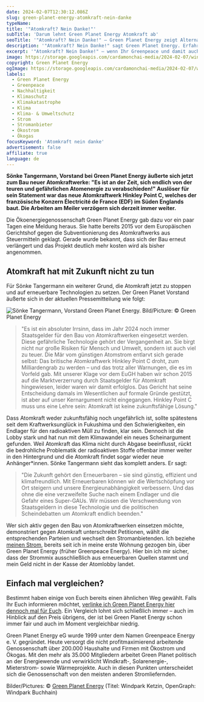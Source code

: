 ```yaml
---
date: 2024-02-07T12:30:12.086Z
slug: green-planet-energy-atomkraft-nein-danke
typeName:
title: '"Atomkraft? Nein Danke!"'
subTitle: 'Darum lehnt Green Planet Energy Atomkraft ab'
seoTitle: '"Atomkraft? Nein Danke!" – Green Planet Energy zeigt Alternativen'
description: '"Atomkraft? Nein Danke!" sagt Green Planet Energy. Erfahrt jetzt, warum das so ist und wie Ihr die Alternativen jetzt schon nutzen könnt."'
excerpt: '"Atomkraft? Nein Danke!" – wenn Ihr Greenpeace und damit auch Green Planet Energy folgt, ist dieser Satz für Euch nicht neu. Dennoch hat er in den letzten Wochen und Monaten wieder an Bedeutung gewonnen. Warum Sönke Tangermann, Vorstand bei Green Planet Energy die Atomkraft für eine Sackgasse hält, erfahrt Ihr in diesem Artikel.'
image: https://storage.googleapis.com/cardamonchai-media/2024-02-07/windpark-ketzin-green-planet-energy-soundsvegan-com-jpg-imagine-c8c8c8_a8afc0_1024_768/640.webp
copyright: Green Planet Energy
ogImage: https://storage.googleapis.com/cardamonchai-media/2024-02-07/windpark-buchhain-green-planet-energy-soundsvegan-com-og-jpg-imagine-c8c8d8_8d9170_1200_628/640.webp
labels:
  - Green Planet Energy
  - Greenpeace
  - Nachhaltigkeit
  - Klimaschutz
  - Klimakatastrophe
  - Klima
  - Klima- & Umweltschutz
  - Strom
  - Stromanbieter
  - Ökostrom
  - Ökogas
focusKeyword: 'Atomkraft nein danke'
advertisement: false
affiliate: true
language: de
---
```


**Sönke Tangermann, Vorstand bei Green Planet Energy äußerte sich jetzt zum Bau neuer Atomkraftwerke: "Es ist an der Zeit, sich endlich von der teuren und gefährlichen Atomenergie zu verabschieden!" Auslöser für sein Statement war das neue Atomkraftwerk Hinkley Point C, welches der französische Konzern Électricité de France (EDF) im Süden Englands baut. Die Arbeiten am Meiler verzögern sich derzeit immer weiter.**

Die Ökoenergiegenossenschaft Green Planet Energy gab dazu vor ein paar Tagen eine Meldung heraus. Sie hatte bereits 2015 vor dem Europäischen Gerichtshof gegen die Subventionierung des Atomkraftwerks aus Steuermitteln geklagt. Gerade wurde bekannt, dass sich der Bau erneut verlängert und das Projekt deutlich mehr kosten wird als bisher angenommen.

## Atomkraft hat mit Zukunft nicht zu tun

Für Sönke Tangermann ein weiterer Grund, die Atomkraft jetzt zu stoppen und auf erneuerbare Technologien zu setzen. Der Green Planet Vorstand äußerte sich in der aktuellen Pressemitteilung wie folgt:

![Sönke Tangermann, Vorstand Green Planet Energy. Bild/Picture: © Green Planet Energy](https://storage.googleapis.com/cardamonchai-media/2024-02-07/soenke-tangermann-green-planet-energy-soundsvegan-com-jpg-imagine-f8f8f8_dcd7da_1024_768/640.webp 'Sönke Tangermann, Vorstand Green Planet Energy. Bild/Picture: © Green Planet Energy')

> "Es ist ein absoluter Irrsinn, dass im Jahr 2024 noch immer Staatsgelder für den Bau von Atomkraftwerken eingesetzt werden. Diese gefährliche Technologie gehört der Vergangenheit an. Sie birgt nicht nur große Risiken für Mensch und Umwelt, sondern ist auch viel zu teuer. Die Mär vom günstigen Atomstrom entlarvt sich gerade selbst: Das britische Atomkraftwerk Hinkley Point C droht, zum Milliardengrab zu werden – und das trotz aller Warnungen, die es im Vorfeld gab. Mit unserer Klage vor dem EuGH haben wir schon 2015 auf die Marktverzerrung durch Staatsgelder für Atomkraft hingewiesen, leider waren wir damit erfolglos. Das Gericht hat seine Entscheidung damals im Wesentlichen auf formale Gründe gestützt, ist aber auf unser Kernargument nicht eingegangen. Hinkley Point C muss uns eine Lehre sein: Atomkraft ist keine zukunftsfähige Lösung."

Dass Atomkraft weder zukunftsfähig noch ungefährlich ist, sollte spätestens seit dem Kraftwerksunglück in Fukushima und den Schwierigkeiten, ein Endlager für den radioaktiven Müll zu finden, klar sein. Dennoch ist die Lobby stark und hat nun mit dem Klimawandel ein neues Scheinargument gefunden. Weil Atomkraft das Klima nicht durch Abgase beeinflusst, rückt die bedrohliche Problematik der radioaktiven Stoffe offenbar immer weiter in den Hintergrund und die Atomkraft findet sogar wieder neue Anhänger\*innen. Sönke Tangermann sieht das komplett anders. Er sagt:

> "Die Zukunft gehört den Erneuerbaren – sie sind günstig, effizient und klimafreundlich. Mit Erneuerbaren können wir die Wertschöpfung vor Ort steigern und unsere Energieunabhängigkeit verbessern. Und das ohne die eine verzweifelte Suche nach einem Endlager und die Gefahr eines Super-GAUs. Wir müssen die Verschwendung von Staatsgeldern in diese Technologie und die politischen Scheindebatten um Atomkraft endlich beenden."

Wer sich aktiv gegen den Bau von Atomkraftwerken einsetzen möchte, demonstriert gegen Atomkraft unterschreibt Petitionen, wählt die entsprechenden Parteien und wechselt den Stromanbietenden. Ich beziehe [meinen Strom](/tag/oekostrom), bereits seit ich in meine erste Wohnung gezogen bin, über Green Planet Energy (früher Greenpeace Energy). Hier bin ich mir sicher, dass der Strommix ausschließlich aus erneuerbaren Quellen stammt und mein Geld nicht in der Kasse der Atomlobby landet.

## Einfach mal vergleichen?

Bestimmt haben einige von Euch bereits einen ähnlichen Weg gewählt. Falls Ihr Euch informieren möchtet, [verlinke ich Green Planet Energy hier dennoch mal für Euch](https://tidd.ly/42tJihe). Ein Vergleich lohnt sich schließlich immer – auch im Hinblick auf den Preis übrigens, der ist bei Green Planet Energy schon immer fair und auch im Moment vergleichbar niedrig.

Green Planet Energy eG wurde 1999 unter dem Namen Greenpeace Energy e. V. gegründet. Heute versorgt die nicht profitmaximierend arbeitende Genossenschaft über 200.000 Haushalte und Firmen mit Ökostrom und Ökogas. Mit den mehr als 35.000 Mitgliedern arbeitet Green Planet politisch an der Energiewende und verwirklicht Windkraft-, Solarenergie-, Mieterstrom- sowie Wärmeprojekte. Auch in diesen Punkten unterscheidet sich die Genossenschaft von den meisten anderen Stromliefernden.

Bilder/Pictures: © [Green Planet Energy](https://tidd.ly/3Syp15O) (Titel: Windpark Ketzin, OpenGraph: Windpark Buchhain)
